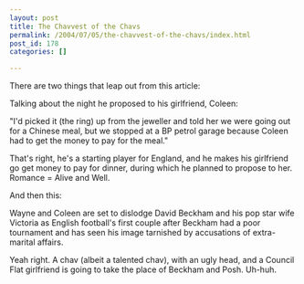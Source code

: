 ```yaml
---
layout: post
title: The Chavvest of the Chavs
permalink: /2004/07/05/the-chavvest-of-the-chavs/index.html
post_id: 178
categories: []

---
```


 There are two things that leap out from this article:

Talking about the night he proposed to his girlfriend, Coleen:

"I'd picked it (the ring) up from the jeweller and told her we were going out for a Chinese meal, but we stopped at a BP petrol garage because Coleen had to get the money to pay for the meal."

That's right, he's a starting player for England, and he makes his girlfriend go get money to pay for dinner, during which he planned to propose to her. Romance = Alive and Well.

And then this:

Wayne and Coleen are set to dislodge David Beckham and his pop star wife Victoria as English football's first couple after Beckham had a poor tournament and has seen his image tarnished by accusations of extra-marital affairs.

Yeah right. A chav (albeit a talented chav), with an ugly head, and a Council Flat girlfriend is going to take the place of Beckham and Posh. Uh-huh.

